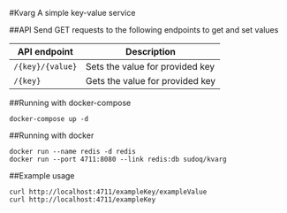 #Kvarg
A simple key-value service

##API
Send GET requests to the following endpoints to get and set values

|API endpoint|Description|
|------------|-----------|
|`/{key}/{value}`|Sets the value for provided key|
|`/{key}`|Gets the value for provided key|


##Running with docker-compose
```
docker-compose up -d
```

##Running with docker
```
docker run --name redis -d redis
docker run --port 4711:8080 --link redis:db sudoq/kvarg
```

##Example usage
```
curl http://localhost:4711/exampleKey/exampleValue
curl http://localhost:4711/exampleKey
```
